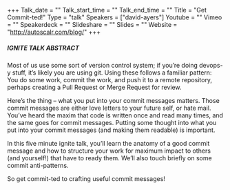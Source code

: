 +++
Talk_date = ""
Talk_start_time = ""
Talk_end_time = ""
Title = "Get Commit-ted!"
Type = "talk"
Speakers = ["david-ayers"]
Youtube = ""
Vimeo = ""
Speakerdeck = ""
Slideshare = ""
Slides = ""
Website = "http://autoscalr.com/blog/"
+++

##### IGNITE TALK ABSTRACT

Most of us use some sort of version control system; if you’re doing devops-y stuff, it’s likely you are using git. Using these follows a familiar pattern: You do some work, commit the work, and push it to a remote repository, perhaps creating a Pull Request or Merge Request for review.

Here’s the thing – what you put into your commit messages matters. Those commit messages are either love letters to your future self, or hate mail. You’ve heard the maxim that code is written once and read many times, and the same goes for commit messages. Putting some thought into what you put into your commit messages (and making them readable) is important.

In this five minute ignite talk, you’ll learn the anatomy of a good commit message and how to structure your work for maximum impact to others (and yourself!) that have to ready them. We’ll also touch briefly on some commit anti-patterns.

So get commit-ted to crafting useful commit messages!